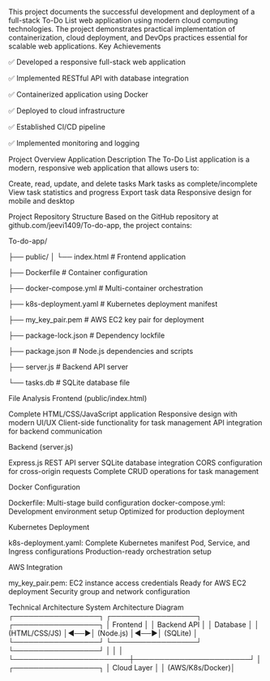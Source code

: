This project documents the successful development and deployment of a full-stack To-Do List web application using modern cloud computing technologies. The project demonstrates practical implementation of containerization, cloud deployment, and DevOps practices essential for scalable web applications.
Key Achievements

✅ Developed a responsive full-stack web application

✅ Implemented RESTful API with database integration

✅ Containerized application using Docker

✅ Deployed to cloud infrastructure

✅ Established CI/CD pipeline

✅ Implemented monitoring and logging


Project Overview
Application Description
The To-Do List application is a modern, responsive web application that allows users to:

Create, read, update, and delete tasks
Mark tasks as complete/incomplete
View task statistics and progress
Export task data
Responsive design for mobile and desktop

Project Repository Structure
Based on the GitHub repository at github.com/jeevi1409/To-do-app, the project contains:

To-do-app/

├── public/
│   └── index.html              # Frontend application

├── Dockerfile                  # Container configuration

├── docker-compose.yml          # Multi-container orchestration

├── k8s-deployment.yaml         # Kubernetes deployment manifest

├── my_key_pair.pem            # AWS EC2 key pair for deployment

├── package-lock.json          # Dependency lockfile

├── package.json               # Node.js dependencies and scripts

├── server.js                  # Backend API server

└── tasks.db                   # SQLite database file

File Analysis
Frontend (public/index.html)

Complete HTML/CSS/JavaScript application
Responsive design with modern UI/UX
Client-side functionality for task management
API integration for backend communication

Backend (server.js)

Express.js REST API server
SQLite database integration
CORS configuration for cross-origin requests
Complete CRUD operations for task management

Docker Configuration

Dockerfile: Multi-stage build configuration
docker-compose.yml: Development environment setup
Optimized for production deployment

Kubernetes Deployment

k8s-deployment.yaml: Complete Kubernetes manifest
Pod, Service, and Ingress configurations
Production-ready orchestration setup

AWS Integration

my_key_pair.pem: EC2 instance access credentials
Ready for AWS EC2 deployment
Security group and network configuration


Technical Architecture
System Architecture Diagram
┌─────────────────┐    ┌─────────────────┐    ┌─────────────────┐
│   Frontend      │    │   Backend API   │    │   Database      │
│   (HTML/CSS/JS) │◄──►│   (Node.js)     │◄──►│   (SQLite)      │
└─────────────────┘    └─────────────────┘    └─────────────────┘
         │                       │                       │
         └───────────────────────┼───────────────────────┘
                                 │
                    ┌─────────────────┐
                    │   Cloud Layer   │
                    │ (AWS/K8s/Docker)│
